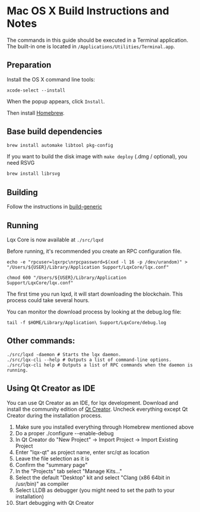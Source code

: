 Mac OS X Build Instructions and Notes
====================================
The commands in this guide should be executed in a Terminal application.
The built-in one is located in `/Applications/Utilities/Terminal.app`.

Preparation
-----------
Install the OS X command line tools:

`xcode-select --install`

When the popup appears, click `Install`.

Then install [Homebrew](https://brew.sh).

Base build dependencies
-----------------------

```bash
brew install automake libtool pkg-config
```

If you want to build the disk image with `make deploy` (.dmg / optional), you need RSVG
```bash
brew install librsvg
```

Building
--------

Follow the instructions in [build-generic](build-generic.md)

Running
-------

Lqx Core is now available at `./src/lqxd`

Before running, it's recommended you create an RPC configuration file.

    echo -e "rpcuser=lqxrpc\nrpcpassword=$(xxd -l 16 -p /dev/urandom)" > "/Users/${USER}/Library/Application Support/LqxCore/lqx.conf"

    chmod 600 "/Users/${USER}/Library/Application Support/LqxCore/lqx.conf"

The first time you run lqxd, it will start downloading the blockchain. This process could take several hours.

You can monitor the download process by looking at the debug.log file:

    tail -f $HOME/Library/Application\ Support/LqxCore/debug.log

Other commands:
-------

    ./src/lqxd -daemon # Starts the lqx daemon.
    ./src/lqx-cli --help # Outputs a list of command-line options.
    ./src/lqx-cli help # Outputs a list of RPC commands when the daemon is running.

Using Qt Creator as IDE
------------------------
You can use Qt Creator as an IDE, for lqx development.
Download and install the community edition of [Qt Creator](https://www.qt.io/download/).
Uncheck everything except Qt Creator during the installation process.

1. Make sure you installed everything through Homebrew mentioned above
2. Do a proper ./configure --enable-debug
3. In Qt Creator do "New Project" -> Import Project -> Import Existing Project
4. Enter "lqx-qt" as project name, enter src/qt as location
5. Leave the file selection as it is
6. Confirm the "summary page"
7. In the "Projects" tab select "Manage Kits..."
8. Select the default "Desktop" kit and select "Clang (x86 64bit in /usr/bin)" as compiler
9. Select LLDB as debugger (you might need to set the path to your installation)
10. Start debugging with Qt Creator
